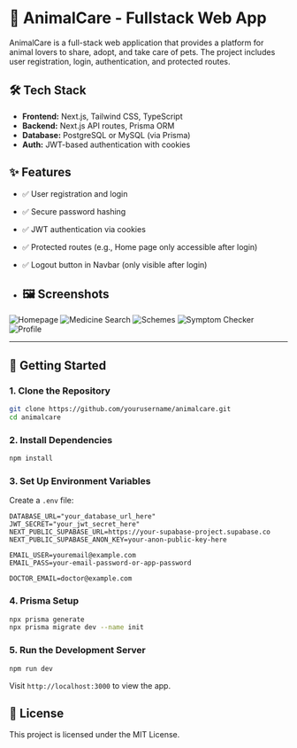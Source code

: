 # 🐾 AnimalCare - Fullstack Web App

AnimalCare is a full-stack web application that provides a platform for animal lovers to share, adopt, and take care of pets. The project includes user registration, login, authentication, and protected routes.

## 🛠️ Tech Stack

- **Frontend:** Next.js, Tailwind CSS, TypeScript
- **Backend:** Next.js API routes, Prisma ORM
- **Database:** PostgreSQL or MySQL (via Prisma)
- **Auth:** JWT-based authentication with cookies

## ✨ Features

- ✅ User registration and login
- ✅ Secure password hashing
- ✅ JWT authentication via cookies
- ✅ Protected routes (e.g., Home page only accessible after login)
- ✅ Logout button in Navbar (only visible after login)

- ## 🖼️ Screenshots



![Homepage](./public/screenshots/homepage.PNG)
![Medicine Search](./public/screenshots/Medicine-search.PNG)
![Schemes](./public/screenshots/Schemes.PNG)
![Symptom Checker](./public/screenshots/symptom-checker.PNG)
![Profile](./public/screenshots/Profile.PNG)

---

## 🚀 Getting Started

### 1. Clone the Repository

```bash
git clone https://github.com/yourusername/animalcare.git
cd animalcare
```

### 2. Install Dependencies

```bash
npm install
```

### 3. Set Up Environment Variables

Create a `.env` file:

```env
DATABASE_URL="your_database_url_here"
JWT_SECRET="your_jwt_secret_here"
NEXT_PUBLIC_SUPABASE_URL=https://your-supabase-project.supabase.co
NEXT_PUBLIC_SUPABASE_ANON_KEY=your-anon-public-key-here

EMAIL_USER=youremail@example.com
EMAIL_PASS=your-email-password-or-app-password

DOCTOR_EMAIL=doctor@example.com

```

### 4. Prisma Setup

```bash
npx prisma generate
npx prisma migrate dev --name init
```

### 5. Run the Development Server

```bash
npm run dev
```

Visit `http://localhost:3000` to view the app.

## 📜 License

This project is licensed under the MIT License.

